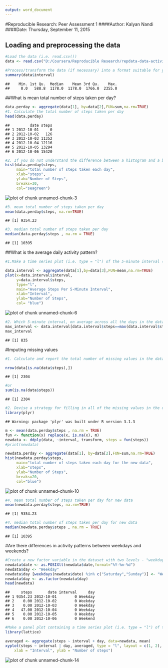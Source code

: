 ```yaml
---
output: word_document
---
```


#Reproducible Research: Peer Assessment 1
####Author: Kalyan Nandi
####Date: Thursday, September 11, 2015

## Loading and preprocessing the data


```r
#Load the data (i.e. read.csv())
data <- read.csv("D:/Coursera/Reproducible Research/repdata-data-activity/activity.csv")

#Process/transform the data (if necessary) into a format suitable for your analysis
summary(data$interval)
```

```
##    Min. 1st Qu.  Median    Mean 3rd Qu.    Max. 
##     0.0   588.8  1178.0  1178.0  1766.0  2355.0
```

##What is mean total number of steps taken per day?

```r
data.perday <- aggregate(data[1], by=data[2],FUN=sum,na.rm=TRUE)
#1. Calculate the total number of steps taken per day
head(data.perday)
```

```
##         date steps
## 1 2012-10-01     0
## 2 2012-10-02   126
## 3 2012-10-03 11352
## 4 2012-10-04 12116
## 5 2012-10-05 13294
## 6 2012-10-06 15420
```




```r
#2. If you do not understand the difference between a histogram and a barplot, research the difference #between them. Make a histogram of the total number of steps taken each day
hist(data.perday$steps,
     main="total number of steps taken each day",
     xlab="steps",
     ylab="Number of Steps",
     breaks=30,
     col="seagreen")
```

![plot of chunk unnamed-chunk-3](figure/unnamed-chunk-3-1.png) 


```r
#3. mean total number of steps taken per day
mean(data.perday$steps, na.rm=TRUE)
```

```
## [1] 9354.23
```

```r
#3. median total number of steps taken per day
median(data.perday$steps , na.rm = TRUE)
```

```
## [1] 10395
```

##What is the average daily activity pattern?


```r
#1.Make a time series plot (i.e. type = "l") of the 5-minute interval (x-axis) and the average number of #steps taken, averaged across all days (y-axis)

data.interval <- aggregate(data[1],by=data[3],FUN=mean,na.rm=TRUE)
plot(x=data.interval$interval,
     y=data.interval$steps,
     type="l",
     main="Average Steps Per 5-Minute Interval",
     xlab="Interval",
     ylab="Number of Steps",
     col= "blue")
```

![plot of chunk unnamed-chunk-6](figure/unnamed-chunk-6-1.png) 


```r
#2. Which 5-minute interval, on average across all the days in the dataset, contains the maximum #number of steps?
max_interval <- data.interval[data.interval$steps==max(data.interval$steps),][[1]]
max_interval
```

```
## [1] 835
```

#Imputing missing values

```r
#1. Calculate and report the total number of missing values in the dataset (i.e. the total number of #rows with NAs)

nrow(data[is.na(data$steps),])
```

```
## [1] 2304
```

```r
#or
sum(is.na(data$steps))
```

```
## [1] 2304
```

```r
#2. Devise a strategy for filling in all of the missing values in the dataset. The strategy does not #need to be sophisticated. For example, you could use the mean/median for that day, or the mean for #that 5-minute interval, etc.
library(plyr)
```

```
## Warning: package 'plyr' was built under R version 3.1.3
```

```r
m <- mean(data.perday$steps , na.rm = TRUE)
fun <- function(x) replace(x, is.na(x), m)
newdata <- ddply(data, ~interval, transform, steps = fun(steps))
#print(newdata)
```

```r
newdata.perday <- aggregate(data[1], by=data[2],FUN=sum,na.rm=TRUE)
hist(newdata.perday$steps,
     main="total number of steps taken each day for the new data",
     xlab="steps",
     ylab="Number of Steps",
     breaks=20,
     col="blue")
```

![plot of chunk unnamed-chunk-10](figure/unnamed-chunk-10-1.png) 

```r
#4. mean total number of steps taken per day for new data
mean(newdata.perday$steps, na.rm=TRUE)
```

```
## [1] 9354.23
```

```r
#4. median total number of steps taken per day for new data
median(newdata.perday$steps , na.rm = TRUE)
```

```
## [1] 10395
```

#Are there differences in activity patterns between weekdays and weekends?

```r
#Create a new factor variable in the dataset with two levels - "weekday" and "weekend" indicating #whether a given date is a weekday or weekend day.
newdata$date <- as.POSIXlt(newdata$date,format="%Y-%m-%d")
newdata$day <- "Weekday"
newdata$day [weekdays(newdata$date) %in% c("Saturday","Sunday")] <- "Weekend"
newdata$day <- as.factor(newdata$day)
head(newdata)
```

```
##     steps       date interval     day
## 1 9354.23 2012-10-01        0 Weekday
## 2    0.00 2012-10-02        0 Weekday
## 3    0.00 2012-10-03        0 Weekday
## 4   47.00 2012-10-04        0 Weekday
## 5    0.00 2012-10-05        0 Weekday
## 6    0.00 2012-10-06        0 Weekend
```


```r
#Make a panel plot containing a time series plot (i.e. type = "l") of the 5-minute interval (x-axis) #and the average number of steps taken, averaged across all weekday days or weekend days (y-axis). #See the README file in the GitHub repository to see an example of what this plot should look like #using simulated data
library(lattice)

averaged <- aggregate(steps ~ interval + day, data=newdata, mean)
xyplot(steps ~ interval | day, averaged, type = "l", layout = c(1, 2), 
    xlab = "Interval", ylab = "Number of steps")
```

![plot of chunk unnamed-chunk-14](figure/unnamed-chunk-14-1.png) 
